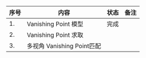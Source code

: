 <!--
 * @Author: Liu Weilong
 * @Date: 2021-03-25 20:18:58
 * @LastEditors: Liu Weilong 
 * @LastEditTime: 2021-03-25 20:20:22
 * @FilePath: /3rd-test-learning/38. line_feature/vanishing_point/code/process.md
 * @Description: 
-->
序号|内容|状态|备注
---|--|---|--
1. |Vanishing Point 模型|完成|
2. |Vanishing Point 求取| |
3. |多视角 Vanishing Point匹配||